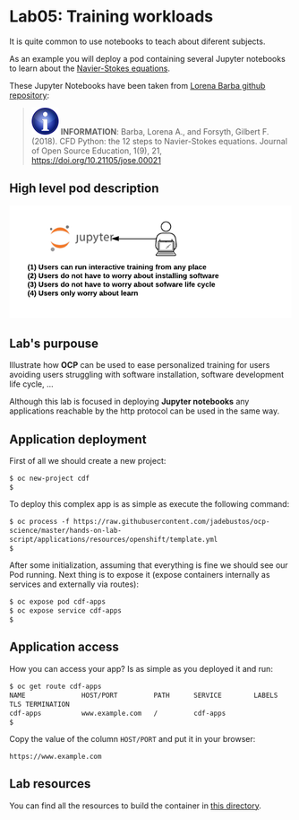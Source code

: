 # Lab05: Training workloads

It is quite common to use notebooks to teach about diferent subjects.

As an example you will deploy a pod containing several Jupyter notebooks to learn about the [Navier-Stokes equations](https://en.wikipedia.org/wiki/Navier%E2%80%93Stokes_equations).

These Jupyter Notebooks have been taken from [Lorena Barba github repository](https://github.com/barbagroup/CFDPython):

> ![INFORMATION](../imgs/information-icon.png) **INFORMATION**: Barba, Lorena A., and Forsyth, Gilbert F. (2018). CFD Python: the 12 steps to Navier-Stokes equations. Journal of Open Source Education, 1(9), 21, https://doi.org/10.21105/jose.00021

## High level pod description

![training](imgs/training.png)

## Lab's purpouse

Illustrate how **OCP** can be used to ease personalized training for users avoiding users struggling with software installation, software development life cycle, ...

Although this lab is focused in deploying **Jupyter notebooks** any applications reachable by the http protocol can be used in the same way.

## Application deployment

First of all we should create a new project:

```
$ oc new-project cdf
$
```

To deploy this complex app is as simple as execute the following command:

```
$ oc process -f https://raw.githubusercontent.com/jadebustos/ocp-science/master/hands-on-lab-script/applications/resources/openshift/template.yml
$
```

After some initialization, assuming that everything is fine we should see our Pod running. Next thing is to expose it (expose containers internally as services and externally via routes):

```
$ oc expose pod cdf-apps
$ oc expose service cdf-apps
$
```

## Application access

How you can access your app? Is as simple as you deployed it and run:

```
$ oc get route cdf-apps
NAME              HOST/PORT         PATH      SERVICE        LABELS    TLS TERMINATION
cdf-apps          www.example.com   /         cdf-apps
$
```

Copy the value of the column `HOST/PORT` and put it in your browser:

```
https://www.example.com
```

## Lab resources

You can find all the resources to build the container in [this directory](https://github.com/jadebustos/ocp-science/tree/master/hands-on-lab-script/applications/cfd-training/resources).

